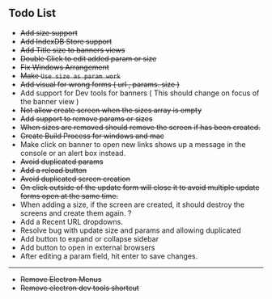 ## Todo List

- ~~Add size support~~
- ~~Add IndexDB Store support~~
- ~~Add Title size to banners views~~
- ~~Double Click to edit added param or size~~
- ~~Fix Windows Arrangement~~
- ~~Make `Use size as param work`~~
- ~~Add visual for wrong forms ( url , params. size )~~
- Add support for Dev tools for banners ( This should change on focus of the banner view )
- ~~Not allow create screen when the sizes array is empty~~
- ~~Add support to remove params or sizes~~
- ~~When sizes are removed should remove the screen if has been created.~~
- ~~Create Build Process for windows and mac~~
- Make click on banner to open new links shows up a message in the console or an alert box instead.
- ~~Avoid duplicated params~~
- ~~Add a reload button~~
- ~~Avoid duplicated screen creation~~
- ~~On click outside of the update form will close it to avoid multiple update forms open at the same time.~~
- When adding a size, if the screen are created, it should destroy the screens and create them again. ?
- Add a Recent URL dropdowns.
- Resolve bug with update size and params and allowing duplicated
- Add button to expand or collapse sidebar
- Add button to open in external browsers
- After editing a param field, hit enter to save changes.

---------

- ~~Remove Electron Menus~~
- ~~Remove electron dev tools shortcut~~
